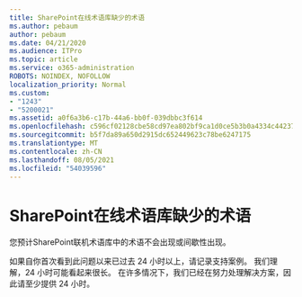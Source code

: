```yaml
---
title: SharePoint在线术语库缺少的术语
ms.author: pebaum
author: pebaum
ms.date: 04/21/2020
ms.audience: ITPro
ms.topic: article
ms.service: o365-administration
ROBOTS: NOINDEX, NOFOLLOW
localization_priority: Normal
ms.custom:
- "1243"
- "5200021"
ms.assetid: a0f6a3b6-c17b-44a6-bb0f-039dbbc3f614
ms.openlocfilehash: c596cf02128cbe58cd97ea802bf9ca1d0ce5b3b0a4334c4423754d86661c525a
ms.sourcegitcommit: b5f7da89a650d2915dc652449623c78be6247175
ms.translationtype: MT
ms.contentlocale: zh-CN
ms.lasthandoff: 08/05/2021
ms.locfileid: "54039596"
---
```

# <a name="terms-missing-from-sharepoint-online-term-store"></a>SharePoint在线术语库缺少的术语

您预计SharePoint联机术语库中的术语不会出现或间歇性出现。
  
如果自你首次看到此问题以来已过去 24 小时以上，请记录支持案例。 我们理解，24 小时可能看起来很长。 在许多情况下，我们已经在努力处理解决方案，因此请至少提供 24 小时。
  